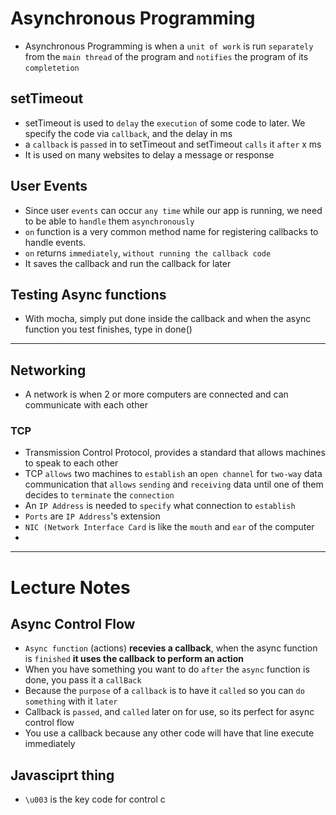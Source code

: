 # Asynchronous Programming
* Asynchronous Programming is when a `unit of work` is run `separately` from the `main thread` of the program and `notifies` the program of its `completetion`

## setTimeout
* setTimeout is used to `delay` the `execution` of some code to later. We specify the code via `callback`, and the delay in ms
* a `callback` is `passed` in to setTimeout and setTimeout `calls` it `after` x ms
* It is used on many websites to delay a message or response

## User Events
* Since user `events` can occur `any time` while our app is running, we need to be able to `handle` them `asynchronously`
* `on` function is a very common method name for registering callbacks to handle events.
* `on` returns `immediately`, `without running the callback code`
* It saves the callback and run the callback for later

## Testing Async functions
* With mocha, simply put done inside the callback and when the async function you test finishes, type in done()
---
## Networking
* A network is when 2 or more computers are connected and can communicate with each other

### TCP
* Transmission Control Protocol, provides a standard that allows machines to speak to each other
* TCP `allows` two machines to `establish` an `open channel` for `two-way` data communication that `allows` `sending` and `receiving` data until one of them decides to `terminate` the `connection`
* An `IP Address` is needed to `specify` what connection to `establish`
* `Ports` are `IP Address`'s extension
* `NIC (Network Interface Card` is like the `mouth` and `ear` of the computer
* 
---

# Lecture Notes
## Async Control Flow
* `Async function` (actions) **recevies a callback**, when the async function is `finished` **it uses the callback to perform an action**
* When you have something you want to do `after` the `async` function is done, you pass it a `callBack`
* Because the `purpose` of a `callback` is to have it `called` so you can `do` `something` with it `later`
* Callback is `passed`, and `called` later on for use, so its perfect for async control flow
* You use a callback because any other code will have that line execute immediately

## Javasciprt thing
* `\u003` is the key code for control c

